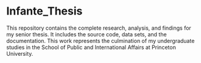 # Infante_Thesis
This repository contains the complete research, analysis, and findings for my senior thesis. It includes the source code, data sets, and the documentation. This work represents the culmination of my undergraduate studies in the School of Public and International Affairs at Princeton University.
